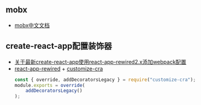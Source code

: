 ## mobx
- [mobx中文文档](https://cn.mobx.js.org/)
## create-react-app配置装饰器
- [关于最新create-react-app使用react-app-rewired2.x添加webpack配置](https://www.cnblogs.com/zyl-Tara/p/10635033.html)
- [react-app-rewired](https://github.com/timarney/react-app-rewired/) + [customize-cra](https://github.com/arackaf/customize-cra)
    ```js
    const { override, addDecoratorsLegacy } = require("customize-cra");
    module.exports = override(
        addDecoratorsLegacy()
    );
    ```